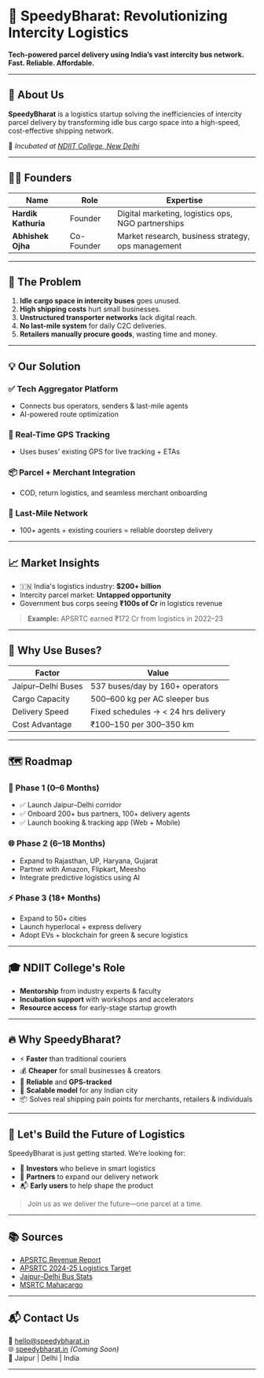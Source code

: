 # 🚛 SpeedyBharat: Revolutionizing Intercity Logistics

**Tech-powered parcel delivery using India’s vast intercity bus network. Fast. Reliable. Affordable.**

---

## 🧾 About Us

**SpeedyBharat** is a logistics startup solving the inefficiencies of intercity parcel delivery by transforming idle bus cargo space into a high-speed, cost-effective shipping network.

📍 *Incubated at [NDIIT College, New Delhi](https://www.ndiit.org/)*

---

## 👨‍💼 Founders

| Name             | Role                        | Expertise                                               |
|------------------|-----------------------------|----------------------------------------------------------|
| **Hardik Kathuria** | Founder | Digital marketing, logistics ops, NGO partnerships |
| **Abhishek Ojha**   | Co-Founder | Market research, business strategy, ops management |

---

## 🚨 The Problem

1. **Idle cargo space in intercity buses** goes unused.
2. **High shipping costs** hurt small businesses.
3. **Unstructured transporter networks** lack digital reach.
4. **No last-mile system** for daily C2C deliveries.
5. **Retailers manually procure goods**, wasting time and money.

---

## 💡 Our Solution

### ✅ Tech Aggregator Platform
- Connects bus operators, senders & last-mile agents
- AI-powered route optimization

### 📍 Real-Time GPS Tracking
- Uses buses' existing GPS for live tracking + ETAs

### 📦 Parcel + Merchant Integration
- COD, return logistics, and seamless merchant onboarding

### 🚪 Last-Mile Network
- 100+ agents + existing couriers = reliable doorstep delivery

---

## 📈 Market Insights

- 🇮🇳 India's logistics industry: **$200+ billion**
- Intercity parcel market: **Untapped opportunity**
- Government bus corps seeing **₹100s of Cr** in logistics revenue

> **Example:** APSRTC earned ₹172 Cr from logistics in 2022–23

---

## 🚌 Why Use Buses?

| Factor               | Value                             |
|----------------------|------------------------------------|
| Jaipur–Delhi Buses   | 537 buses/day by 160+ operators     |
| Cargo Capacity       | 500–600 kg per AC sleeper bus       |
| Delivery Speed       | Fixed schedules → < 24 hrs delivery |
| Cost Advantage       | ₹100–150 per 300–350 km             |

---

## 🗺️ Roadmap

### 🚀 Phase 1 (0–6 Months)
- ✅ Launch Jaipur–Delhi corridor
- ✅ Onboard 200+ bus partners, 100+ delivery agents
- ✅ Launch booking & tracking app (Web + Mobile)

### 🌐 Phase 2 (6–18 Months)
- Expand to Rajasthan, UP, Haryana, Gujarat
- Partner with Amazon, Flipkart, Meesho
- Integrate predictive logistics using AI

### ⚡ Phase 3 (18+ Months)
- Expand to 50+ cities
- Launch hyperlocal + express delivery
- Adopt EVs + blockchain for green & secure logistics

---

## 🎓 NDIIT College's Role

- **Mentorship** from industry experts & faculty
- **Incubation support** with workshops and accelerators
- **Resource access** for early-stage startup growth

---

## 🔥 Why SpeedyBharat?

- ⚡ **Faster** than traditional couriers  
- 💰 **Cheaper** for small businesses & creators  
- 📍 **Reliable** and **GPS-tracked**  
- 🌱 **Scalable model** for any Indian city  
- 📦 Solves real shipping pain points for merchants, retailers & individuals

---

## 🤝 Let's Build the Future of Logistics

SpeedyBharat is just getting started. We’re looking for:

- 🚀 **Investors** who believe in smart logistics
- 🔗 **Partners** to expand our delivery network
- 📬 **Early users** to help shape the product

> Join us as we deliver the future—one parcel at a time.

---

## 📚 Sources

- [APSRTC Revenue Report](https://www.thehansindia.com/news/cities/tirupathi/cargo-service-helps-apsrtc-reduce-losses-788255)  
- [APSRTC 2024-25 Logistics Target](https://www.thehindu.com/news/national/andhra-pradesh/apsrtc-fixes-commercial-revenue-target-for-2024-25-fiscal-at-500-crore/article68285499.ece)  
- [Jaipur–Delhi Bus Stats](https://www.redbus.in/bus-tickets/jaipur-to-delhi)  
- [MSRTC Mahacargo](https://www.newindianexpress.com/cities/bengaluru/2023/Dec/08/ksrtc-to-start-parcel-service-from-next-week-2639598.html)

---

## 📬 Contact Us

📧 [hello@speedybharat.in](mailto:hello@speedybharat.in)  
🌐 [speedybharat.in](http://speedybharat.in) *(Coming Soon)*  
📍 Jaipur | Delhi | India

---
